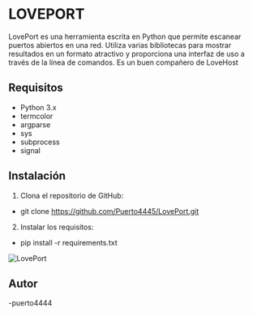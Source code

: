 # LOVEPORT

LovePort es una herramienta escrita en Python que permite escanear puertos abiertos en una red. Utiliza varias bibliotecas para mostrar resultados en un formato atractivo y proporciona una interfaz de uso a través de la línea de comandos.
Es un buen compañero de LoveHost

## Requisitos

- Python 3.x
- termcolor
- argparse
- sys
- subprocess
- signal

## Instalación

1. Clona el repositorio de GitHub:
- git clone https://github.com/Puerto4445/LovePort.git

2. Instalar los requisitos:
- pip install -r requirements.txt

![LovePort](https://github.com/Puerto4445/LovePort/assets/166276555/4ac1ee08-b422-4c0f-89f1-038e88c22061)

## Autor
-puerto4444
 
